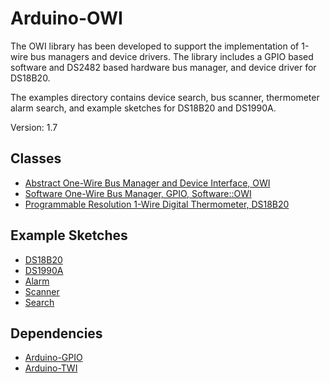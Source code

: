 # Arduino-OWI
The OWI library has been developed to support the implementation of
1-wire bus managers and device drivers. The library includes a GPIO
based software and DS2482 based hardware bus manager, and device
driver for DS18B20.

The examples directory contains device search, bus scanner,
thermometer alarm search, and example sketches for DS18B20 and
DS1990A.

Version: 1.7

## Classes

* [Abstract One-Wire Bus Manager and Device Interface, OWI](./src/OWI.h)
* [Software One-Wire Bus Manager, GPIO, Software::OWI](./src/Software/OWI.h)
* [Programmable Resolution 1-Wire Digital Thermometer, DS18B20](./src/Driver/DS18B20.h)

## Example Sketches

* [DS18B20](./examples/DS18B20)
* [DS1990A](./examples/DS1990A)
* [Alarm](./examples/Alarm)
* [Scanner](./examples/Scanner)
* [Search](./examples/Search)

## Dependencies

* [Arduino-GPIO](https://github.com/mikaelpatel/Arduino-GPIO)
* [Arduino-TWI](https://github.com/mikaelpatel/Arduino-TWI)
